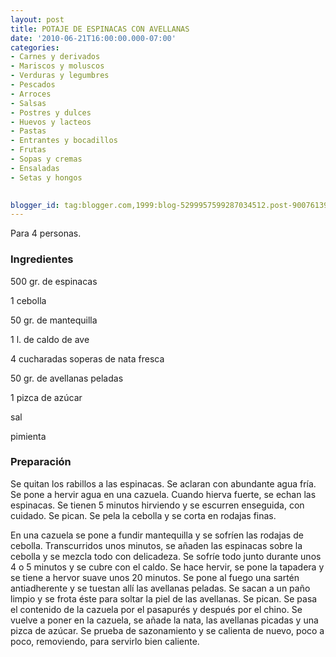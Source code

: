 ```yaml
---
layout: post
title: POTAJE DE ESPINACAS CON AVELLANAS
date: '2010-06-21T16:00:00.000-07:00'
categories:
- Carnes y derivados
- Mariscos y moluscos
- Verduras y legumbres
- Pescados
- Arroces
- Salsas
- Postres y dulces
- Huevos y lacteos
- Pastas
- Entrantes y bocadillos
- Frutas
- Sopas y cremas
- Ensaladas
- Setas y hongos
 

blogger_id: tag:blogger.com,1999:blog-5299957599287034512.post-9007613940600289462
---
```


Para 4 personas.

<h3>Ingredientes</h3>

500 gr. de espinacas

1 cebolla

50 gr. de mantequilla

1 l. de caldo de ave

4 cucharadas soperas de nata fresca

50 gr. de avellanas peladas

1 pizca de azúcar

sal

pimienta

<h3>Preparación</h3>

Se quitan los rabillos a las espinacas. Se aclaran con abundante agua fría. Se pone a hervir agua en una cazuela. Cuando hierva fuerte, se echan las espinacas. Se tienen 5 minutos hirviendo y se escurren enseguida, con cuidado. Se pican. Se pela la cebolla y se corta en rodajas finas.

En una cazuela se pone a fundir mantequilla y se sofríen las rodajas de cebolla. Transcurridos unos minutos, se añaden las espinacas sobre la cebolla y se mezcla todo con delicadeza. Se sofríe todo junto durante unos 4 o 5 minutos y se cubre con el caldo. Se hace hervir, se pone la tapadera y se tiene a hervor suave unos 20 minutos. Se pone al fuego una sartén antiadherente y se tuestan allí las avellanas peladas. Se sacan a un paño limpio y se frota éste para soltar la piel de las avellanas. Se pican. Se pasa el contenido de la cazuela por el pasapurés y después por el chino. Se vuelve a poner en la cazuela, se añade la nata, las avellanas picadas y una pizca de azúcar. Se prueba de sazonamiento y se calienta de nuevo, poco a poco, removiendo, para servirlo bien caliente.

